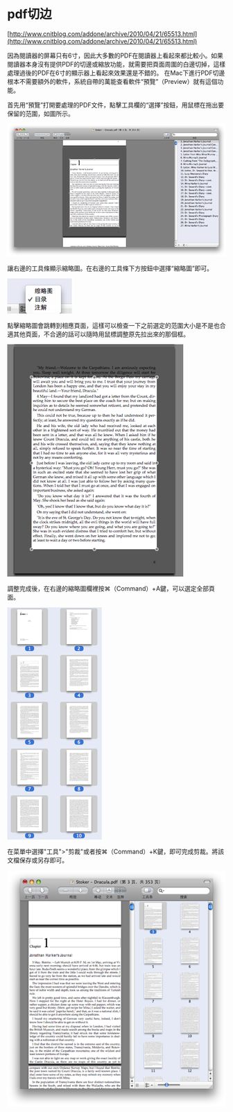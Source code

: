 pdf切边
====

[http://www.cnitblog.com/addone/archive/2010/04/21/65513.html](http://www.cnitblog.com/addone/archive/2010/04/21/65513.html)

因為閱讀器的屏幕只有6寸，因此大多數的PDF在閱讀器上看起來都比較小。如果閱讀器本身沒有提供PDF的切邊或縮放功能，就需要把頁面周圍的白邊切掉，這樣處理過後的PDF在6寸的顯示器上看起來效果還是不錯的。
在Mac下進行PDF切邊根本不需要額外的軟件，系統自帶的萬能查看軟件“預覽”（Preview）就有這個功能。

首先用“預覽”打開要處理的PDF文件，點擊工具欄的“選擇”按鈕，用鼠標在拖出要保留的范圍，如圖所示。

![inline-img](/images/crop1.png)

讓右邊的工具條顯示縮略圖。在右邊的工具條下方按鈕中選擇“縮略圖”即可。

![inline-img](/images/sidebar1.png)

點擊縮略圖會跳轉到相應頁面，這樣可以檢查一下之前選定的范圍大小是不是也合適其他頁面，不合適的話可以隨時用鼠標調整原先拉出來的那個框。

![inline-img](/images/crop2.png)

調整完成後，在右邊的縮略圖欄裡按⌘（Command）+A鍵，可以選定全部頁面。

![inline-img](/images/sidebar2.png)

在菜單中選擇"工具">"剪裁"或者按⌘（Command）+K鍵，即可完成剪裁。將該文檔保存或另存即可。

![inline-img](/images/crop3.png)
